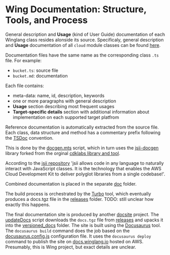 # Wing Documentation: Structure, Tools, and Process

General description and **Usage** (kind of User Guide) documentation of each Winglang class resides alonside its source. Specificaly, general description and **Usage** documentation of all `cloud` module classes can be found [here](https://github.com/winglang/wing/tree/main/libs/wingsdk/src/cloud).

Documentation files have the same name as the corresponding class `.ts` file. For example:

- `bucket.ts`: source file
- `bucket.md`: documentation

Each file contains:

- meta-data: name, id, description, keywords
- one or more paragraphs with general description
- **Usage** section describing most frequent usages
- **Target-specific details** section with additional information about implementation on each supported target platfrom

Reference documentation is automatically extracted from the source file. Each class, data structure and method has a commentary prefix following the [TSDoc](https://tsdoc.org/) convention.

This is done by the [docgen.mts](https://github.com/winglang/wing/blob/main/libs/wingsdk/scripts/docgen.mts) script, which in turn uses the [jsii-docgen](https://github.com/winglang/wing/tree/main/apps/jsii-docgen) library forked from the orginal [cdklabs library and tool](https://github.com/cdklabs/jsii-docgen/tree/main).

According to the [jsii repository](https://github.com/aws/jsii) 'jsii allows code in any language to naturally interact with JavaScript classes. It is the technology that enables the AWS Cloud Development Kit to deliver polyglot libraries from a single codebase!'.

Combined documentation is placed in the separate [doc](https://github.com/winglang/wing/tree/main/docs/docs/04-standard-library/cloud) folder.

The build process is orchestrated by the [Turbo](https://turbo.build/repo) tool, which eventually produces a docs.tgz file in the [releases](https://github.com/winglang/wing/releases) folder. TODO: still unclear how exactly this happens.

The final documentation site is produced by another [docsite](https://github.com/winglang/docsite) project. The [updateDocs](https://github.com/winglang/docsite/blob/main/scripts/updateDocs.ts) script  downloads the `docs.tgz` file from [releases](https://github.com/winglang/wing/releases) and upacks it into the [versioned_docs](https://github.com/winglang/docsite/tree/main/versioned_docs/version-latest) folder. The site is built using the [Docusaurus](https://docusaurus.io/) tool. The `docusaurus build` command does the job based on the [docusaurus.config.js](https://github.com/winglang/docsite/blob/main/docusaurus.config.js) configuration file. It uses the `docusaurus deploy` command to publish the site on [docs.winglang.io](https://docs.winglang.io/) hosted on AWS. Presumably, this is Wing project, but exact details are unclear.
